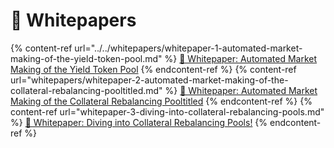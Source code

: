 # 📃 Whitepapers

{% content-ref url="../../whitepapers/whitepaper-1-automated-market-making-of-the-yield-token-pool.md" %} [📃 Whitepaper: Automated Market Making of the Yield Token Pool](../../whitepapers/whitepaper-1-automated-market-making-of-the-yield-token-pool.md) {% endcontent-ref %}
{% content-ref url="whitepapers/whitepaper-2-automated-market-making-of-the-collateral-rebalancing-pooltitled.md" %} [📃 Whitepaper: Automated Market Making of the Collateral Rebalancing Pooltitled](../../whitepapers/whitepaper-2-automated-market-making-of-the-collateral-rebalancing-pooltitled.md) {% endcontent-ref %}
{% content-ref url="whitepaper-3-diving-into-collateral-rebalancing-pools.md" %} [📃 Whitepaper: Diving into Collateral Rebalancing Pools!](../../whitepapers/whitepaper-3-diving-into-collateral-rebalancing-pools.md) {% endcontent-ref %}